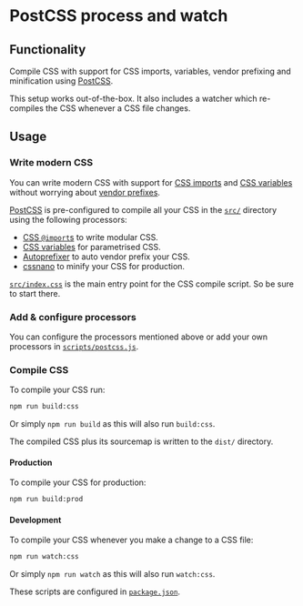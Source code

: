 # PostCSS process and watch

## Functionality

Compile CSS with support for CSS imports, variables, vendor prefixing and minification using [PostCSS](http://postcss.org/).

This setup works out-of-the-box. It also includes a watcher which re-compiles the CSS whenever a CSS file changes.


## Usage

### Write modern CSS

You can write modern CSS with support for [CSS imports](https://developer.mozilla.org/en/docs/Web/CSS/@import) and
[CSS variables](https://developer.mozilla.org/en-US/docs/Web/CSS/Using_CSS_variables) without worrying about
[vendor prefixes](https://developer.mozilla.org/en-US/docs/Glossary/Vendor_Prefix).

[PostCSS](http://postcss.org/) is pre-configured to compile all your CSS in the [`src/`](src/) directory using the
following processors:

* [CSS `@import`s](https://github.com/postcss/postcss-import) to write modular CSS.
* [CSS variables](https://github.com/postcss/postcss-custom-properties) for parametrised CSS.
* [Autoprefixer](https://github.com/postcss/autoprefixer) to auto vendor prefix your CSS.
* [cssnano](http://cssnano.co/) to minify your CSS for production.

[`src/index.css`](src/index.css) is the main entry point for the CSS compile script. So be sure to start there.


### Add & configure processors

You can configure the processors mentioned above or add your own processors in [`scripts/postcss.js`](scripts/postcss.js).


### Compile CSS

To compile your CSS run:

```bash
npm run build:css
```

Or simply `npm run build` as this will also run `build:css`.

The compiled CSS plus its sourcemap is written to the `dist/` directory.


#### Production

To compile your CSS for production:

```bash
npm run build:prod
```

#### Development

To compile your CSS whenever you make a change to a CSS file:

```bash
npm run watch:css
```

Or simply `npm run watch` as this will also run `watch:css`.



These scripts are configured in [`package.json`](package.json).




